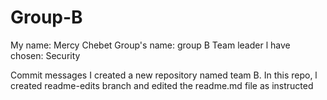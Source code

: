 # Group-B
My name: Mercy Chebet
Group's name: group B
Team leader l have chosen: Security

Commit messages
I created a new repository named team B. In this repo, l created readme-edits branch and edited the readme.md file as instructed
